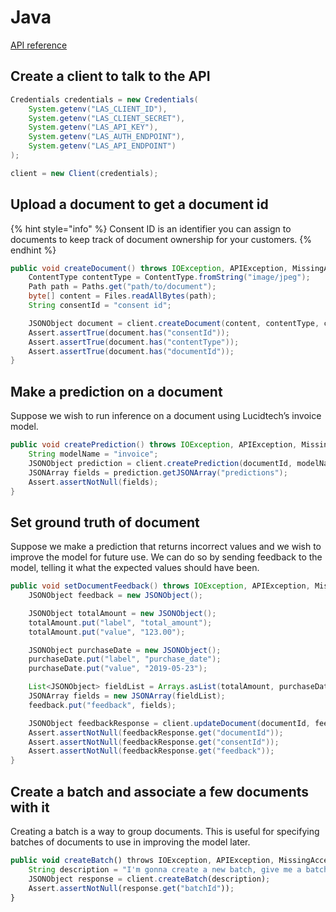 # Java

[API reference](../../reference/java/latest.md)

## Create a client to talk to the API

```java
Credentials credentials = new Credentials(
    System.getenv("LAS_CLIENT_ID"),
    System.getenv("LAS_CLIENT_SECRET"),
    System.getenv("LAS_API_KEY"),
    System.getenv("LAS_AUTH_ENDPOINT"),
    System.getenv("LAS_API_ENDPOINT")
);

client = new Client(credentials);
```

## Upload a document to get a document id

{% hint style="info" %}
Consent ID is an identifier you can assign to documents to keep track of document ownership for your customers.
{% endhint %}

```java
public void createDocument() throws IOException, APIException, MissingAccessTokenException {
    ContentType contentType = ContentType.fromString("image/jpeg");
    Path path = Paths.get("path/to/document");
    byte[] content = Files.readAllBytes(path);
    String consentId = "consent id";

    JSONObject document = client.createDocument(content, contentType, consentId);
    Assert.assertTrue(document.has("consentId"));
    Assert.assertTrue(document.has("contentType"));
    Assert.assertTrue(document.has("documentId"));
}
```

## Make a prediction on a document

Suppose we wish to run inference on a document using Lucidtech’s invoice model.

```java
public void createPrediction() throws IOException, APIException, MissingAccessTokenException {
    String modelName = "invoice";
    JSONObject prediction = client.createPrediction(documentId, modelName);
    JSONArray fields = prediction.getJSONArray("predictions");
    Assert.assertNotNull(fields);
}
```

## Set ground truth of document

Suppose we make a prediction that returns incorrect values and we wish to improve the model for future use. We can do so by sending feedback to the model, telling it what the expected values should have been.

```java
public void setDocumentFeedback() throws IOException, APIException, MissingAccessTokenException {
    JSONObject feedback = new JSONObject();

    JSONObject totalAmount = new JSONObject();
    totalAmount.put("label", "total_amount");
    totalAmount.put("value", "123.00");

    JSONObject purchaseDate = new JSONObject();
    purchaseDate.put("label", "purchase_date");
    purchaseDate.put("value", "2019-05-23");

    List<JSONObject> fieldList = Arrays.asList(totalAmount, purchaseDate);
    JSONArray fields = new JSONArray(fieldList);
    feedback.put("feedback", fields);

    JSONObject feedbackResponse = client.updateDocument(documentId, feedback);
    Assert.assertNotNull(feedbackResponse.get("documentId"));
    Assert.assertNotNull(feedbackResponse.get("consentId"));
    Assert.assertNotNull(feedbackResponse.get("feedback"));
}
```

## Create a batch and associate a few documents with it

Creating a batch is a way to group documents. This is useful for specifying batches of documents to use in improving the model later.

```javascript
public void createBatch() throws IOException, APIException, MissingAccessTokenException {
    String description = "I'm gonna create a new batch, give me a batch id!";
    JSONObject response = client.createBatch(description);
    Assert.assertNotNull(response.get("batchId"));
}
```

